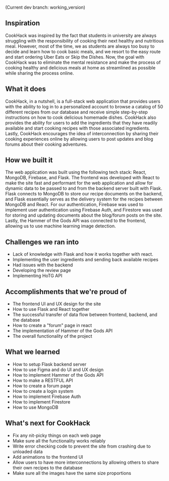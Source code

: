 (Current dev branch: working_version)
## Inspiration
CookHack was inspired by the fact that students in university are always struggling with the responsibility of cooking their next healthy and nutritious meal. However, most of the time, we as students are always too busy to decide and learn how to cook basic meals, and we resort to the easy route and start ordering Uber Eats or Skip the Dishes. Now, the goal with CookHack was to eliminate the mental resistance and make the process of cooking healthy and delicious meals at home as streamlined as possible while sharing the process online. 


## What it does
CookHack, in a nutshell, is a full-stack web application that provides users with the ability to log in to a personalized account to browse a catalog of 50 different recipes from our database and receive simple step-by-step instructions on how to cook delicious homemade dishes. CookHack also provides the ability for users to add the ingredients that they have readily available and start cooking recipes with those associated ingredients. Lastly, CookHack encourages the idea of interconnection by sharing their cooking experiences online by allowing users to post updates and blog forums about their cooking adventures.

## How we built it
The web application was built using the following tech stack: React, MongoDB, Firebase, and Flask. The frontend was developed with React to make the site fast and performant for the web application and allow for dynamic data to be passed to and from the backend server built with Flask. Flask connects to MongoDB to store our recipe documents on the backend, and Flask essentially serves as the delivery system for the recipes between MongoDB and React. For our authentication, Firebase was used to implement user authentication using Firebase Auth, and Firestore was used for storing and updating documents about the blog/forum posts on the site. Lastly, the Hammer of the Gods API was connected to the frontend, allowing us to use machine learning image detection.

## Challenges we ran into
- Lack of knowledge with Flask and how it works together with react. 
- Implementing the user ingredients and sending back available recipes 
- Had issues with the backend 
- Developing the review page 
- Implementing HoTG API

## Accomplishments that we're proud of
- The frontend UI and UX design for the site
- How to use Flask and React together
- The successful transfer of data flow between frontend, backend, and the database
- How to create a "forum" page in react
- The implementation of Hammer of the Gods API
- The overall functionality of the project 

## What we learned
- How to setup Flask backend server
- How to use Figma and do UI and UX design
- How to implement Hammer of the Gods API
- How to make a RESTFUL API
- How to create a forum page
- How to create a login system
- How to implement Firebase Auth
- How to implement Firestore
- How to use MongoDB

## What's next for CookHack
- Fix any nit-picky things on each web page
- Make sure all the functionality works reliably
- Write error checking code to prevent the site from crashing due to unloaded data
- Add animations to the frontend UI
- Allow users to have more interconnections by allowing others to share their own recipes to the database
- Make sure all the images have the same size proportions
